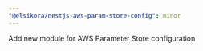 ```yaml
---
"@elsikora/nestjs-aws-param-store-config": minor
---
```


Add new module for AWS Parameter Store configuration
